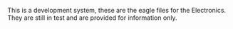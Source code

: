This is a development system, these are the eagle files for the Electronics.  They are still in test and are provided for information only.